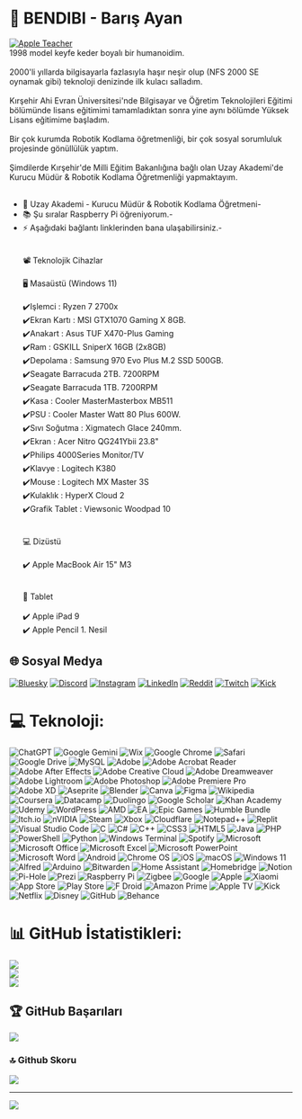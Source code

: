 # 💫 BENDIBI - Barış Ayan
[![Apple Teacher](https://i.hizliresim.com/h59ek99.png)](https://education.apple.com/forum/apple-groups/apple-teacher)<br>
1998 model keyfe keder boyalı bir humanoidim.<br><br>
2000'li yıllarda bilgisayarla fazlasıyla haşır neşir olup (NFS 2000 SE oynamak gibi) teknoloji denizinde ilk kulacı salladım.<br><br>
Kırşehir Ahi Evran Üniversitesi'nde Bilgisayar ve Öğretim Teknolojileri Eğitimi bölümünde lisans eğitimimi tamamladıktan sonra yine aynı bölümde Yüksek Lisans eğitimime başladım.<br><br>
Bir çok kurumda Robotik Kodlama öğretmenliği, bir çok sosyal sorumluluk projesinde gönüllülük yaptım.<br><br>
Şimdilerde Kırşehir'de Milli Eğitim Bakanlığına bağlı olan Uzay Akademi'de Kurucu Müdür & Robotik Kodlama Öğretmenliği yapmaktayım.<br><br>
- 🔭 Uzay Akademi - Kurucu Müdür & Robotik Kodlama Öğretmeni- <br>
- 📚 Şu sıralar Raspberry Pi öğreniyorum.- <br>
- ⚡ Aşağıdaki bağlantı linklerinden bana ulaşabilirsiniz.- <br><br><br>
📽️ Teknolojik Cihazlar<br><br>
🖥️ Masaüstü (Windows 11)<br><br>
✔️Işlemci : Ryzen 7 2700x<br>
✔️Ekran Kartı : MSI GTX1070 Gaming X 8GB.<br>
✔️Anakart : Asus TUF X470-Plus Gaming<br>
✔️Ram : GSKILL SniperX 16GB (2x8GB)<br>
✔️Depolama : Samsung 970 Evo Plus M.2 SSD 500GB.<br>
✔️Seagate Barracuda 2TB. 7200RPM<br>
✔️Seagate Barracuda 1TB. 7200RPM<br>
✔️Kasa : Cooler MasterMasterbox MB511<br>
✔️PSU : Cooler Master Watt 80 Plus 600W.<br>
✔️Sıvı Soğutma : Xigmatech Glace 240mm.<br>
✔️Ekran : Acer Nitro QG241Ybii 23.8"<br>
✔️Philips 4000Series Monitor/TV<br>
✔️Klavye : Logitech K380<br>
✔️Mouse : Logitech MX Master 3S<br>
✔️Kulaklık : HyperX Cloud 2<br>
✔️Grafik Tablet : Viewsonic Woodpad 10<br><br><br>
💻 Dizüstü<br><br>
✔️ Apple MacBook Air 15" M3<br><br><br>
📱 Tablet<br><br>
✔️ Apple iPad 9<br>
✔️ Apple Pencil 1. Nesil


## 🌐 Sosyal Medya
[![Bluesky](https://img.shields.io/badge/Bluesky-0285FF?style=for-the-badge&logo=Bluesky&logoColor=white)](https://bsky.app/profile/dibimachine.bsky.social)
[![Discord](https://img.shields.io/badge/Discord-%235865F2.svg?style=for-the-badge&logo=discord&logoColor=white)](https://discord.gg/4qDuUmE5bG) [![Instagram](https://img.shields.io/badge/Instagram-%23E4405F.svg?style=for-the-badge&logo=Instagram&logoColor=white)](https://instagram.com/dbarisayan) [![LinkedIn](https://img.shields.io/badge/linkedin-%230077B5.svg?style=for-the-badge&logo=linkedin&logoColor=white)](https://www.linkedin.com/in/dbarisayan/) [![Reddit](https://img.shields.io/badge/Reddit-FF4500?style=for-the-badge&logo=reddit&logoColor=white)](https://reddit.com/dbarisayan) [![Twitch](https://img.shields.io/badge/Twitch-%239146FF.svg?style=for-the-badge&logo=Twitch&logoColor=white)](https://twitch.tv/bendibi) [![Kick](https://img.shields.io/badge/kick-53FC18?style=for-the-badge&logo=kick&logoColor=white)](https://kick.com/bndb)

# 💻 Teknoloji:
![ChatGPT](https://img.shields.io/badge/chatGPT-74aa9c?style=for-the-badge&logo=openai&logoColor=white) ![Google Gemini](https://img.shields.io/badge/google%20gemini-8E75B2?style=for-the-badge&logo=google%20gemini&logoColor=white) 	![Wix](https://img.shields.io/badge/wix-000?style=for-the-badge&logo=wix&logoColor=white) ![Google Chrome](https://img.shields.io/badge/Google%20Chrome-4285F4?style=for-the-badge&logo=GoogleChrome&logoColor=white) ![Safari](https://img.shields.io/badge/Safari-000000?style=for-the-badge&logo=Safari&logoColor=white) ![Google Drive](https://img.shields.io/badge/Google%20Drive-4285F4?style=for-the-badge&logo=googledrive&logoColor=white) ![MySQL](https://img.shields.io/badge/mysql-4479A1.svg?style=for-the-badge&logo=mysql&logoColor=white) ![Adobe](https://img.shields.io/badge/adobe-%23FF0000.svg?style=for-the-badge&logo=adobe&logoColor=white) ![Adobe Acrobat Reader](https://img.shields.io/badge/Adobe%20Acrobat%20Reader-EC1C24.svg?style=for-the-badge&logo=Adobe%20Acrobat%20Reader&logoColor=white) ![Adobe After Effects](https://img.shields.io/badge/Adobe%20After%20Effects-9999FF.svg?style=for-the-badge&logo=Adobe%20After%20Effects&logoColor=white) ![Adobe Creative Cloud](https://img.shields.io/badge/Adobe%20Creative%20Cloud-DA1F26.svg?style=for-the-badge&logo=Adobe%20Creative%20Cloud&logoColor=white) ![Adobe Dreamweaver](https://img.shields.io/badge/Adobe%20Dreamweaver-FF61F6.svg?style=for-the-badge&logo=Adobe%20Dreamweaver&logoColor=white) ![Adobe Lightroom](https://img.shields.io/badge/Adobe%20Lightroom-31A8FF.svg?style=for-the-badge&logo=Adobe%20Lightroom&logoColor=white) ![Adobe Photoshop](https://img.shields.io/badge/adobe%20photoshop-%2331A8FF.svg?style=for-the-badge&logo=adobe%20photoshop&logoColor=white) ![Adobe Premiere Pro](https://img.shields.io/badge/Adobe%20Premiere%20Pro-9999FF.svg?style=for-the-badge&logo=Adobe%20Premiere%20Pro&logoColor=white) ![Adobe XD](https://img.shields.io/badge/Adobe%20XD-470137?style=for-the-badge&logo=Adobe%20XD&logoColor=#FF61F6) ![Aseprite](https://img.shields.io/badge/Aseprite-FFFFFF?style=for-the-badge&logo=Aseprite&logoColor=#7D929E) ![Blender](https://img.shields.io/badge/blender-%23F5792A.svg?style=for-the-badge&logo=blender&logoColor=white) ![Canva](https://img.shields.io/badge/Canva-%2300C4CC.svg?style=for-the-badge&logo=Canva&logoColor=white) ![Figma](https://img.shields.io/badge/figma-%23F24E1E.svg?style=for-the-badge&logo=figma&logoColor=white) ![Wikipedia](https://img.shields.io/badge/Wikipedia-%23000000.svg?style=for-the-badge&logo=wikipedia&logoColor=white) ![Coursera](https://img.shields.io/badge/Coursera-%230056D2.svg?style=for-the-badge&logo=Coursera&logoColor=white) ![Datacamp](https://img.shields.io/badge/Datacamp-05192D?style=for-the-badge&logo=datacamp&logoColor=03E860) ![Duolingo](https://img.shields.io/badge/Duolingo-%234DC730.svg?style=for-the-badge&logo=Duolingo&logoColor=white) ![Google Scholar](https://img.shields.io/badge/Google%20Scholar-4285F4?style=for-the-badge&logo=google-scholar&logoColor=white) ![Khan Academy](https://img.shields.io/badge/KhanAcademy-%2314BF96.svg?style=for-the-badge&logo=KhanAcademy&logoColor=white) ![Udemy](https://img.shields.io/badge/Udemy-A435F0?style=for-the-badge&logo=Udemy&logoColor=white) ![WordPress](https://img.shields.io/badge/WordPress-%23117AC9.svg?style=for-the-badge&logo=WordPress&logoColor=white) ![AMD](https://img.shields.io/badge/AMD-%23000000.svg?style=for-the-badge&logo=amd&logoColor=white) ![EA](https://img.shields.io/badge/ea-%23000000.svg?style=for-the-badge&logo=ea&logoColor=white) ![Epic Games](https://img.shields.io/badge/epicgames-%23313131.svg?style=for-the-badge&logo=epicgames&logoColor=white) ![Humble Bundle](https://img.shields.io/badge/HumbleBundle-%23494F5C.svg?style=for-the-badge&logo=HumbleBundle&logoColor=white) ![Itch.io](https://img.shields.io/badge/Itch-%23FF0B34.svg?style=for-the-badge&logo=Itch.io&logoColor=white) ![nVIDIA](https://img.shields.io/badge/nVIDIA-%2376B900.svg?style=for-the-badge&logo=nVIDIA&logoColor=white) ![Steam](https://img.shields.io/badge/steam-%23000000.svg?style=for-the-badge&logo=steam&logoColor=white) ![Xbox](https://img.shields.io/badge/xbox-%23107C10.svg?style=for-the-badge&logo=xbox&logoColor=white) ![Cloudflare](https://img.shields.io/badge/Cloudflare-F38020?style=for-the-badge&logo=Cloudflare&logoColor=white) ![Notepad++](https://img.shields.io/badge/Notepad++-90E59A.svg?style=for-the-badge&logo=notepad%2b%2b&logoColor=black) ![Replit](https://img.shields.io/badge/Replit-DD1200?style=for-the-badge&logo=Replit&logoColor=white) ![Visual Studio Code](https://img.shields.io/badge/Visual%20Studio%20Code-0078d7.svg?style=for-the-badge&logo=visual-studio-code&logoColor=white) ![C](https://img.shields.io/badge/c-%2300599C.svg?style=for-the-badge&logo=c&logoColor=white) ![C#](https://img.shields.io/badge/c%23-%23239120.svg?style=for-the-badge&logo=csharp&logoColor=white) ![C++](https://img.shields.io/badge/c++-%2300599C.svg?style=for-the-badge&logo=c%2B%2B&logoColor=white) ![CSS3](https://img.shields.io/badge/css3-%231572B6.svg?style=for-the-badge&logo=css3&logoColor=white) ![HTML5](https://img.shields.io/badge/html5-%23E34F26.svg?style=for-the-badge&logo=html5&logoColor=white) ![Java](https://img.shields.io/badge/java-%23ED8B00.svg?style=for-the-badge&logo=openjdk&logoColor=white) ![PHP](https://img.shields.io/badge/php-%23777BB4.svg?style=for-the-badge&logo=php&logoColor=white) ![PowerShell](https://img.shields.io/badge/PowerShell-%235391FE.svg?style=for-the-badge&logo=powershell&logoColor=white) ![Python](https://img.shields.io/badge/python-3670A0?style=for-the-badge&logo=python&logoColor=ffdd54) ![Windows Terminal](https://img.shields.io/badge/Windows%20Terminal-%234D4D4D.svg?style=for-the-badge&logo=windows-terminal&logoColor=white) ![Spotify](https://img.shields.io/badge/Spotify-1ED760?style=for-the-badge&logo=spotify&logoColor=white) ![Microsoft](https://img.shields.io/badge/Microsoft-0078D4?style=for-the-badge&logo=microsoft&logoColor=white) ![Microsoft Office](https://img.shields.io/badge/Microsoft_Office-D83B01?style=for-the-badge&logo=microsoft-office&logoColor=white) ![Microsoft Excel](https://img.shields.io/badge/Microsoft_Excel-217346?style=for-the-badge&logo=microsoft-excel&logoColor=white) ![Microsoft PowerPoint](https://img.shields.io/badge/Microsoft_PowerPoint-B7472A?style=for-the-badge&logo=microsoft-powerpoint&logoColor=white) ![Microsoft Word](https://img.shields.io/badge/Microsoft_Word-2B579A?style=for-the-badge&logo=microsoft-word&logoColor=white) ![Android](https://img.shields.io/badge/Android-3DDC84?style=for-the-badge&logo=android&logoColor=white) ![Chrome OS](https://img.shields.io/badge/chrome%20os-3d89fc?style=for-the-badge&logo=google%20chrome&logoColor=white) ![iOS](https://img.shields.io/badge/iOS-000000?style=for-the-badge&logo=ios&logoColor=white) ![macOS](https://img.shields.io/badge/mac%20os-000000?style=for-the-badge&logo=macos&logoColor=F0F0F0) ![Windows 11](https://img.shields.io/badge/Windows%2011-%230079d5.svg?style=for-the-badge&logo=Windows%2011&logoColor=white) ![Alfred](https://img.shields.io/badge/alfred-%235C1F87.svg?style=for-the-badge&logo=alfred) ![Arduino](https://img.shields.io/badge/-Arduino-00979D?style=for-the-badge&logo=Arduino&logoColor=white) ![Bitwarden](https://img.shields.io/badge/bitwarden-%23175DDC.svg?style=for-the-badge&logo=bitwarden&logoColor=white) ![Home Assistant](https://img.shields.io/badge/home%20assistant-%2341BDF5.svg?style=for-the-badge&logo=home-assistant&logoColor=white) ![Homebridge](https://img.shields.io/badge/homebridge-%23491F59.svg?style=for-the-badge&logo=homebridge&logoColor=white) ![Notion](https://img.shields.io/badge/Notion-%23000000.svg?style=for-the-badge&logo=notion&logoColor=white) ![Pi-Hole](https://img.shields.io/badge/pihole-%2396060C.svg?style=for-the-badge&logo=pi-hole&logoColor=white) ![Prezi](https://img.shields.io/badge/Prezi-%23000000.svg?style=for-the-badge&logo=Prezi&logoColor=white) ![Raspberry Pi](https://img.shields.io/badge/-Raspberry_Pi-C51A4A?style=for-the-badge&logo=Raspberry-Pi) ![Zigbee](https://img.shields.io/badge/zigbee-%23EB0443.svg?style=for-the-badge&logo=zigbee&logoColor=white) ![Google](https://img.shields.io/badge/google-4285F4?style=for-the-badge&logo=google&logoColor=white) ![Apple](https://img.shields.io/badge/Apple-%23000000.svg?style=for-the-badge&logo=apple&logoColor=white) ![Xiaomi](https://img.shields.io/badge/Xiaomi-%23FF6900.svg?style=for-the-badge&logo=xiaomi&logoColor=white) ![App Store](https://img.shields.io/badge/App_Store-0D96F6?style=for-the-badge&logo=app-store&logoColor=white) ![Play Store](https://img.shields.io/badge/Google_Play-414141?style=for-the-badge&logo=google-play&logoColor=white) ![F Droid](https://img.shields.io/badge/F_Droid-1976D2?style=for-the-badge&logo=f-droid&logoColor=white) ![Amazon Prime](https://img.shields.io/badge/Amazon%20Prime-0F79AF?style=for-the-badge&logo=amazonprime&logoColor=white) ![Apple TV](https://img.shields.io/badge/Apple%20TV-000000?style=for-the-badge&logo=Apple%20TV&logoColor=white) ![Kick](https://img.shields.io/badge/kick-53FC18?style=for-the-badge&logo=kick&logoColor=white) ![Netflix](https://img.shields.io/badge/Netflix-E50914?style=for-the-badge&logo=netflix&logoColor=white) ![Disney](https://img.shields.io/badge/Disney-%23006E99.svg?style=for-the-badge&logo=disney&logoColor=white) ![GitHub](https://img.shields.io/badge/github-%23121011.svg?style=for-the-badge&logo=github&logoColor=white) ![Behance](https://img.shields.io/badge/Behance-1769ff?style=for-the-badge&logo=behance&logoColor=white) 
# 📊 GitHub İstatistikleri:
![](https://github-readme-stats.vercel.app/api?username=dbarisayan&theme=dark&hide_border=false&include_all_commits=false&count_private=false)<br/>
![](https://github-readme-streak-stats.herokuapp.com/?user=dbarisayan&theme=dark&hide_border=false)<br/>
![](https://github-readme-stats.vercel.app/api/top-langs/?username=dbarisayan&theme=dark&hide_border=false&include_all_commits=false&count_private=false&layout=compact)

## 🏆 GitHub Başarıları
![](https://github-profile-trophy.vercel.app/?username=dbarisayan&theme=apprentice&no-frame=false&no-bg=true&margin-w=4)

### 🔝 Github Skoru
![](https://github-contributor-stats.vercel.app/api?username=dbarisayan&limit=5&theme=dark&combine_all_yearly_contributions=true)

---
[![](https://visitcount.itsvg.in/api?id=dbarisayan&icon=0&color=3)](https://visitcount.itsvg.in)

<!-- Proudly created with GPRM ( https://gprm.itsvg.in ) -->
